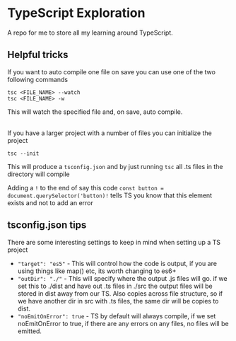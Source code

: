 # TypeScript Exploration 

A repo for me to store all my learning around TypeScript. <br/>


## Helpful tricks

If you want to auto compile one file on save you can use one of the two following commands

```
tsc <FILE_NAME> --watch
tsc <FILE_NAME> -w
```

This will watch the specified file and, on save, auto compile.<br/><br/>

If you have a larger project with a number of files you can initialize the project
```
tsc --init
```
This will produce a ```tsconfig.json``` and by just running ```tsc``` all .ts files in the directory will compile

Adding a ```!``` to the end of say this code ```const button = document.querySelector('button)!``` tells TS you know that this element exists and not to add an error

## tsconfig.json tips

There are some interesting settings to keep in mind when setting up a TS project
- ```"target": "es5"``` - This will control how the code is output, if you are using things like map() etc, its worth changing to es6+
- ```"outDir": "./"``` - This will specify where the output .js files will go. if we set this to ./dist and have out .ts files in ./src the output files will be stored in dist away from our TS. Also copies across file structure, so if we have another dir in src with .ts files, the same dir will be copies to dist.
- ```"noEmitOnError": true``` - TS by default will always compile, if we set noEmitOnError to true, if there are any errors on any files, no files will be emitted.